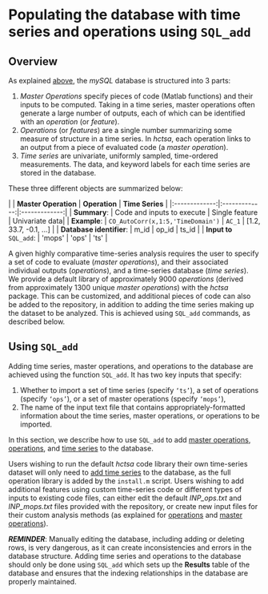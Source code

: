 # Populating the database with time series and operations using `SQL_add`
<!--{#sec:PopulatingDatabase}-->

## Overview

As explained [above](database_structure.md), the *mySQL* database is structured into 3 parts:

1. *Master Operations* specify pieces of code (Matlab functions) and their inputs to be computed. Taking in a time series, master operations often generate a large number of outputs, each of which can be identified with an *operation* (or *feature*).
2. *Operations* (or *features*) are a single number summarizing some measure of structure in a time series. In *hctsa*, each operation links to an output from a piece of evaluated code (a *master operation*).
3. *Time series* are univariate, uniformly sampled, time-ordered measurements. The data, and keyword labels for each time series are stored in the database.

These three different objects are summarized below:

| | **Master Operation** | **Operation** | **Time Series** |
|:-------------:|:-------------:|:-------------:|
| **Summary**: | Code and inputs to execute | Single feature | Univariate data|
| **Example**: | `CO_AutoCorr(x,1:5,'TimeDomain')` | `AC_1` | [1.2, 33.7, -0.1, ...] |
| **Database identifier**: | m_id | op_id | ts_id |
| **Input to** `SQL_add`: | 'mops' | 'ops' | 'ts' |




A given highly comparative time-series analysis requires the user to specify a set of code to evaluate (*master operations*), and their associated individual outputs (*operations*), and a time-series database (*time series*).
We provide a default library of approximately 9000 *operations* (derived from approximately 1300 unique *master operations*) with the *hctsa* package.
This can be customized, and additional pieces of code can also be added to the repository, in addition to adding the time series making up the dataset to be analyzed.
This is achieved using `SQL_add` commands, as described below.

## Using `SQL_add`

Adding time series, master operations, and operations to the database are achieved using the function `SQL_add`.
It has two key inputs that specify:

1. Whether to import a set of time series (specify `‘ts’`), a set of operations (specify `‘ops’`), or a set of master operations (specify `‘mops’`),
2. The name of the input text file that contains appropriately-formatted information about the time series, master operations, or operations to be imported.

In this section, we describe how to use `SQL_add` to add [master operations](adding_master_operations.md), [operations](adding_operations.md), and [time series](adding_time_series.md) to the database.

Users wishing to run the default *hctsa* code library their own time-series dataset will only need to [add time series](adding_time_series.md) to the database, as the full operation library is added by the `install.m` script.
Users wishing to add additional features using custom time-series code or different types of inputs to existing code files, can either edit the default *INP_ops.txt* and *INP_mops.txt* files provided with the repository, or create new input files for their custom analysis methods (as explained for [operations](adding_operations.md) and [master operations](adding_master_operations.md)).

***REMINDER***: Manually editing the database, including adding or deleting rows, is very dangerous, as it can create inconsistencies and errors in the database structure.
Adding time series and operations to the database should only be done using `SQL_add` which sets up the **Results** table of the database and ensures that the indexing relationships in the database
are properly maintained.

